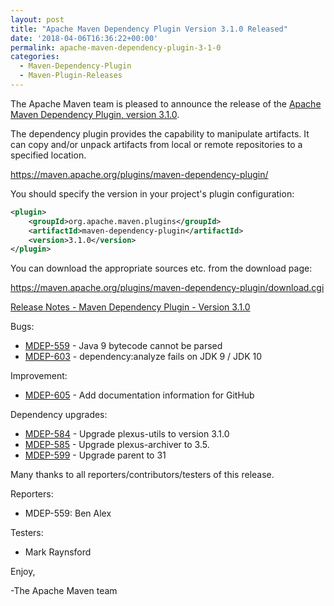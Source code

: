 ```yaml
---
layout: post
title: "Apache Maven Dependency Plugin Version 3.1.0 Released"
date: '2018-04-06T16:36:22+00:00'
permalink: apache-maven-dependency-plugin-3-1-0
categories:
  - Maven-Dependency-Plugin
  - Maven-Plugin-Releases
---
```

The Apache Maven team is pleased to announce the release of the
[Apache Maven Dependency Plugin, version 3.1.0](https://maven.apache.org/plugins/maven-dependency-plugin/).

The dependency plugin provides the capability to manipulate artifacts. It
can copy and/or unpack artifacts from local or remote repositories to a
specified location.

https://maven.apache.org/plugins/maven-dependency-plugin/

You should specify the version in your project's plugin configuration:

```xml
<plugin>
    <groupId>org.apache.maven.plugins</groupId>
    <artifactId>maven-dependency-plugin</artifactId>
    <version>3.1.0</version>
</plugin>
``` 

You can download the appropriate sources etc. from the download page:

https://maven.apache.org/plugins/maven-dependency-plugin/download.cgi


<!-- more -->

[Release Notes - Maven Dependency Plugin - Version 3.1.0](https://issues.apache.org/jira/secure/ReleaseNote.jspa?projectId=12317227&version=12341595)


Bugs:

* [MDEP-559](https://issues.apache.org/jira/browse/MDEP-559) - Java 9 bytecode cannot be parsed
* [MDEP-603](https://issues.apache.org/jira/browse/MDEP-603) - dependency:analyze fails on JDK 9 / JDK 10

Improvement:

* [MDEP-605](https://issues.apache.org/jira/browse/MDEP-605) - Add documentation information for GitHub

Dependency upgrades:

* [MDEP-584](https://issues.apache.org/jira/browse/MDEP-584) - Upgrade plexus-utils to version 3.1.0
* [MDEP-585](https://issues.apache.org/jira/browse/MDEP-585) - Upgrade plexus-archiver to 3.5.
* [MDEP-599](https://issues.apache.org/jira/browse/MDEP-599) - Upgrade parent to 31

Many thanks to all reporters/contributors/testers of this release.

Reporters:

* MDEP-559: Ben Alex

Testers:

* Mark Raynsford

Enjoy,

-The Apache Maven team
